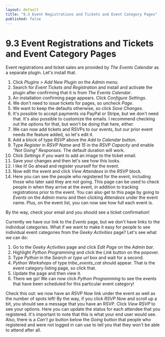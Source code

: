 ```yaml
---
layout: default
title: "9.3 Event Registrations and Tickets and Event Category Pages"
published: false
---
```


# 9.3 Event Registrations and Tickets and Event Category Pages

Event registrations and ticket sales are provided by _The Events Calendar_ as a separate plugin. Let's install that.

1. Click _Plugins > Add New Plugin_ on the _Admin menu_.
2. Search for _Event Tickets and Registration_ and install and activate the plugin after confirming that it is from _The Events Calendar_.
3. An installation confirming page appears. Click _Configure Settings_.
4. We don't need to issue tickets for pages, so uncheck _Page_.
5. We want to keep the defaults otherwise, so click _Save Changes_.
7. It's possible to accept payments via PayPal or Stripe, but we don't need that. It's also possible to customize the emails. I recommend checking out the options for that, but won't be doing that here, either.
8. We can now add tickets and RSVPs to our events, but our prior event needs the feature added, so let's edit it.
9. Add a block of type _RSVP_ above the _Add to Calendar_ button.
10. Type _Register_ in _RSVP Name_ and _15_ in the _RSVP Capacity_ and enable _"Not Going" Responses_. The default duration will work.
11. Click _Settings_ if you want to add an image to the ticket email.
12. Save your changes and then let's see how this looks.
13. I like it! Go ahead and register yourself for the event.
14. Now edit the event and click _View Attendees_ in the _RSVP_ block.
15. Here you can see the people who registered for the event, including those who later said they are not going. This page can be used to check people in when they arrive at the event, in addition to tracking registrations prior to the event. You can also get to this page by going to _Events_ on the _Admin menu_ and then clicking _Attendees_ under the event name. Plus, on the event list, you can now see how full each event is.

By the way, check your email and you should see a ticket confirmation!

Currently we have our link to the _Events_ page, but we don't have links to the individual categories. What if we want to make it easy for people to see individual event categories from the _Geeky Activities_ page? Let's see what we can do:

1. Go to the _Geeky Activities_ page and click _Edit Page_ on the _Admin bar_.
2. Highlight _Python Programming_ and click the _Link_ button on the popover.
3. Type _Python_ in the _Search or type url_ box and wait for a second.
4. _Python Workshops_ of type _tribe_events_cat_ should appear. That is the event category listing page, so click that.
5. Update the page and then view it.
6. There we go! We can now click _Python Programming_ to see the events that have been scheduled for this particular event category!

Check this out: we now have an _RSVP Now_ link under the event as well as the number of spots left! By the way, if you click _RSVP Now_ and scroll up a bit, you should see a message that you have an RSVP. Click _View RSVP_ to see your options. Here you can update the status for each attendee that you registered. It's important to note that this is what your end user would see. Also, there is a _Can't go_ button below the _Going_ button that people who registered and were not logged in can use to tell you that they won't be able to attend after all.
